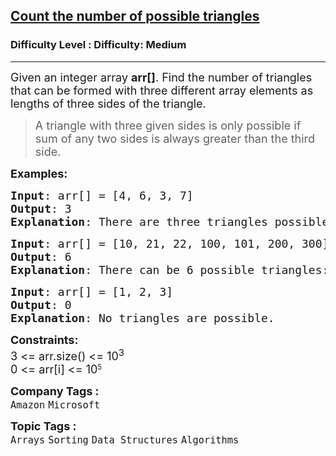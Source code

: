 <h2><a href="https://www.geeksforgeeks.org/problems/count-possible-triangles-1587115620/1">Count the number of possible triangles</a></h2><h3>Difficulty Level : Difficulty: Medium</h3><hr><div class="problems_problem_content__Xm_eO" style="user-select: auto;"><p style="user-select: auto;"><span style="font-size: 18px; user-select: auto;">Given an integer array <strong style="user-select: auto;">arr[]</strong>. Find the number of triangles that can be formed with three different array elements as lengths of three sides of the triangle.&nbsp;</span></p>
<blockquote style="user-select: auto;">
<p style="user-select: auto;"><span style="font-size: 18px; user-select: auto;">A triangle with three given sides is only possible if sum of any two sides is always greater than the third side.</span></p>
</blockquote>
<p style="user-select: auto;"><span style="font-size: 18px; user-select: auto;"><strong style="user-select: auto;">Examples:</strong></span></p>
<pre style="user-select: auto;"><span style="font-size: 18px; user-select: auto;"><strong style="user-select: auto;">Input</strong>: arr[] = [4, 6, 3, 7]
<strong style="user-select: auto;">Output</strong>: 3
<strong style="user-select: auto;">Explanation</strong>: There are three triangles possible [3, 4, 6], [4, 6, 7] and [3, 6, 7]. Note that [3, 4, 7] is not a possible triangle.  <br style="user-select: auto;"></span></pre>
<pre style="user-select: auto;"><span style="font-size: 18px; user-select: auto;"><strong style="user-select: auto;">Input</strong>: arr[] = [10, 21, 22, 100, 101, 200, 300]
<strong style="user-select: auto;">Output</strong>: 6
<strong style="user-select: auto;">Explanation</strong>: There can be 6 possible triangles: [10, 21, 22], [21, 100, 101], [22, 100, 101], [10, 100, 101], [100, 101, 200] and [101, 200, 300]</span>
</pre>
<pre style="user-select: auto;"><span style="font-size: 18px; user-select: auto;"><strong style="user-select: auto;">Input</strong>: arr[] = [1, 2, 3]
<strong style="user-select: auto;">Output</strong>: 0
<strong style="user-select: auto;">Explanation</strong>: No triangles are possible.</span></pre>
<p style="user-select: auto;"><span style="font-size: 18px; user-select: auto;"><strong style="user-select: auto;">Constraints:</strong><br style="user-select: auto;">3 &lt;= arr.size() &lt;= 10<sup style="user-select: auto;">3</sup></span><br style="user-select: auto;"><span style="font-size: 18px; user-select: auto;">0 &lt;= arr[i] &lt;= 10</span><sup style="user-select: auto;">5</sup></p></div><p><span style=font-size:18px><strong>Company Tags : </strong><br><code>Amazon</code>&nbsp;<code>Microsoft</code>&nbsp;<br><p><span style=font-size:18px><strong>Topic Tags : </strong><br><code>Arrays</code>&nbsp;<code>Sorting</code>&nbsp;<code>Data Structures</code>&nbsp;<code>Algorithms</code>&nbsp;